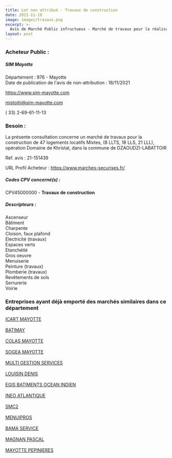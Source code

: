 ```yaml
---
title: Lot non attribué - Travaux de construction
date: 2021-11-18
image: images/travaux.png
excerpt: >-
  Avis de Marché Public infructueux - Marché de travaux pour la réalisation de l'opération DOMAINE DE KHRISTAL , qui se situe rue du stade à Labattoir
layout: post
---
```


### Acheteur Public :
##### SIM Mayotte
Département : 976 - Mayotte<br/>
Date de publication de l'avis de non-attribution : 18/11/2021


https://www.sim-mayotte.com

mistoihi@sim-mayotte.com

( 33) 2-69-61-11-13
### Besoin :

La présente consultation concerne un marché de travaux pour la construction de 47 logements locatifs Mixtes, (8 LLTS, 18 LLS, 21 LLL), opération Domaine de Khristal, dans la commune de DZAOUDZI-LABATTOIR

Ref. avis : 21-151439

URL Profil Acheteur : https://www.marches-securises.fr/

##### Codes CPV concerné(s) :
CPV45000000 - **Travaux de construction** <br/>

##### Descripteurs :
Ascenseur <br/>
Bâtiment <br/>
Charpente <br/>
Cloison, faux plafond <br/>
Electricité (travaux) <br/>
Espaces verts <br/>
Etanchéité <br/>
Gros oeuvre <br/>
Menuiserie <br/>
Peinture (travaux) <br/>
Plomberie (travaux) <br/>
Revêtements de sols <br/>
Serrurerie <br/>
Voirie <br/>

### Entreprises ayant déjà emporté des marchés similaires dans ce département
<a href="/entreprise-543/siren-024076101">ICART MAYOTTE</a><br/><br/>
<a href="/entreprise-543/siren-066303702">BATIMAY</a><br/><br/>
<a href="/entreprise-543/siren-066305277">COLAS MAYOTTE</a><br/><br/>
<a href="/entreprise-543/siren-099382921">SOGEA MAYOTTE</a><br/><br/>
<a href="/entreprise-549/siren-339861890">MULTI GESTION SERVICES</a><br/><br/>
<a href="/entreprise-549/siren-343299814">LOUISIN DENIS</a><br/><br/>
<a href="/entreprise-556/siren-403162670">EGIS BATIMENTS OCEAN INDIEN</a><br/><br/>
<a href="/entreprise-557/siren-414799296">INEO ATLANTIQUE</a><br/><br/>
<a href="/entreprise-563/siren-450758404">SMC2</a><br/><br/>
<a href="/entreprise-569/siren-513205716">MENUIPROS</a><br/><br/>
<a href="/entreprise-569/siren-514617919">BAMA SERVICE</a><br/><br/>
<a href="/entreprise-576/siren-797394210">MAGNAN PASCAL</a><br/><br/>
<a href="/entreprise-576/siren-797836293">MAYOTTE PEPINIERES</a><br/><br/>
